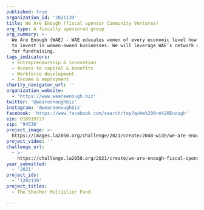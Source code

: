 ```yaml
---
published: true
organization_id: '2021139'
title: We Are Enough (fiscal sponsor Community Ventures)
org_type: A fiscally sponsored group
org_summary: >-
  We Are Enough (WAE) - WAE educates women of every economic level how and why
  to invest in women-owned businesses. We will leverage WAE’s network of women
  for fundraising.
tags_indicators:
  - Entrepreneurship & innovation
  - Access to capital & benefits
  - Workforce development
  - Income & employment
charity_navigator_url: ''
organization_website:
  - 'https://www.weareenough.biz'
twitter: '@weareenoughbiz'
instagram: '@weareenoughbiz'
facebook: 'https://www.facebook.com/search/top?q=We%20Are%20Enough'
ein: 010919727
zip: '94536'
project_image: >-
  https://images.la2050.org/challenge/2021/create/2048-wide/we-are-enough-fiscal-sponsor-community-ventures.jpg
project_video: ''
challenge_url:
  - >-
    https://challenge.la2050.org/2021/create/we-are-enough-fiscal-sponsor-community-ventures/
year_submitted:
  - '2021'
project_ids:
  - '1202139'
project_titles:
  - The She/Her Multiplier Fund

---
```

